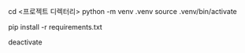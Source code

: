cd <프로젝트 디렉터리>
python -m venv .venv
source .venv/bin/activate

pip install -r requirements.txt


deactivate